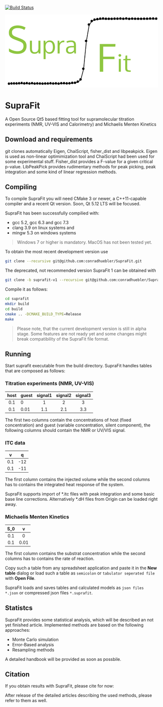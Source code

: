 [![Build Status](https://travis-ci.com/conradhuebler/SupraFit.svg?token=kbszubggsBRpbhwmvtTL&branch=master)](https://travis-ci.com/conradhuebler/SupraFit)

![SupraFit Logo](https://github.com/conradhuebler/SupraFit/raw/master/misc/logo_small.png)

# SupraFit 

A Open Source Qt5 based fitting tool for supramolecular titration experiments (NMR, UV-VIS and Calorimetry) and Michaelis Menten Kinetics

## Download and requirements
git clones automatically Eigen, ChaiScript, fisher_dist and libpeakpick. Eigen is used as non-linear optimimization tool and ChaiScript had been used for some experimental stuff. Fisher_dist provides a F-value for a given critical p-value. LibPeakPick provides rudimentary methods for peak picking, peak integration and some kind of linear regression methods.

## Compiling
To compile SupraFit you will need CMake 3 or newer, a C++11-capable compiler and a recent Qt version. Soon, Qt 5.12 LTS will be focused.

SupraFit has been successfully compilied with: 
- gcc 5.2, gcc 6.3 and gcc 7.3
- clang 3.9 
on linux systems and 
- mingw 5.3 on windows systems

> Windows 7 or higher is mandatory.
> MacOS has not been tested yet.

To obtain the most recent development version use
```sh
git clone --recursive git@github.com:conradhuebler/SupraFit.git
```

The deprecated, not recommended version SupraFit 1 can be obtained with
```sh
git clone -b suprafit-v1 --recursive git@github.com:conradhuebler/SupraFit.git
```

Compile it as follows:
```sh
cd suprafit
mkdir build
cd build
cmake .. -DCMAKE_BUILD_TYPE=Release
make
```

>Please note, that the current development version is still in alpha stage. Some features are not ready yet and some changes might break compatibility of the SupraFit file format.

## Running
Start suprafit executable from the build directory. SupraFit handles tables that are composed as follows:

### Titration experiments (NMR, UV-VIS)
| host | guest | signal1 | signal2 | signal3 |
|:-----:|:----|:----:|:----:|:----:|
| 0.1 | 0 | 1 | 2 | 3 |
| 0.1 | 0.01 | 1.1 | 2.1 | 3.3|

The first two columns contain the concentrations of host (fixed concentration) and guest (variable concentration, silent component), the following columns should contain the NMR or UV/VIS signal.

### ITC data
| v | q |
|:-----:|:----:|
| 0.1 | -12 |
| 0.1 | -11 |

The first column contains the injected volume while the second columns has to contains the integrated heat response of the system.

SupraFit supports import of *.itc files with peak integration and some basic base line corrections. Alternatively *.dH files from Origin can be loaded right away.

### Michaelis Menten Kinetics
| S_0 | v | 
|:-----:|:----:|
| 0.1 | 0 |
| 0.1 | 0.01 |

The first column contains the substrat concentration while the second columns has to contains the rate of reaction.

Copy such a table from any spreadsheet application and paste it in the **New table** dialog or load such a table as `semicolon` or `tabulator seperated file` with **Open File**. 

SupraFit loads and saves tables and calculated models as `json files *.json` or compressed json files `*.suprafit`.

## Statistcs
SupraFit provides some statistical analysis, which will be described an not yet finished article. Implemented methods are based on the following approaches:
- Monte Carlo simulation
- Error-Based analysis
- Resampling methods

A detailed handbook will be provided as soon as possbile.

## Citation
If you obtain results with SupraFit, please cite for now:

After release of the detailed articles describing the used methods, please refer to them as well.
